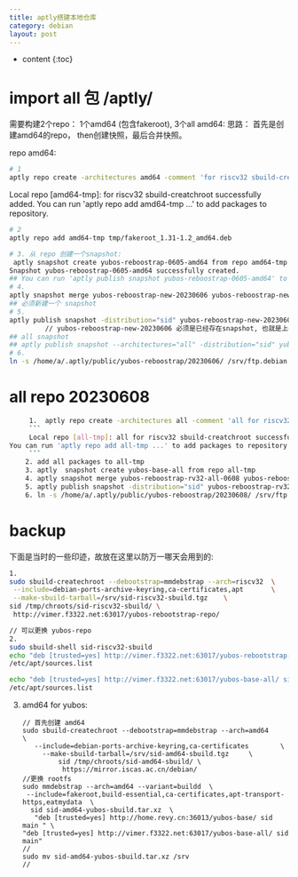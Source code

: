 ```yaml
---
title: aptly搭建本地仓库
category: debian
layout: post
---
```

* content
{:toc}

# import all 包 /aptly/

需要构建2个repo： 1个amd64 (包含fakeroot), 3个all
amd64:  思路： 首先是创建amd64的repo，  then创建快照，最后合并快照。

repo amd64:
```bash
# 1
aptly repo create -architectures amd64 -comment 'for riscv32 sbuild-creatchroot' -component main -distribution sid amd64-tmp
```
Local repo [amd64-tmp]: for riscv32 sbuild-creatchroot successfully added.
You can run 'aptly repo add amd64-tmp ...' to add packages to repository.

```bash
# 2
aptly repo add amd64-tmp tmp/fakeroot_1.31-1.2_amd64.deb

# 3. 从 repo 创建一个snapshot:
 aptly snapshot create yubos-reboostrap-0605-amd64 from repo amd64-tmp
Snapshot yubos-reboostrap-0605-amd64 successfully created.
## You can run 'aptly publish snapshot yubos-reboostrap-0605-amd64' to publish snapshot as Debian repository.
# 4.
aptly snapshot merge yubos-reboostrap-new-20230606 yubos-reboostrap-new-20230605 yubos-reboostrap-0605-amd64
## 必须新建一个 snapshot
# 5.
aptly publish snapshot -distribution="sid" yubos-reboostrap-new-20230606 yubos-reboostrap/20230606
         // yubos-reboostrap-new-20230606 必须是已经存在snapshot, 也就是上一步命令中执行的。
## all snapshot
## aptly publish snapshot --architectures="all" -distribution="sid" yubos-base-all yubos-reboostrap/base-all  //
# 6.
ln -s /home/a/.aptly/public/yubos-reboostrap/20230606/ /srv/ftp.debian.org/root/yubos-rebootstrap-test

```
#  all repo   20230608

```bash
     1.  aptly repo create -architectures all -comment 'all for riscv32 sbuild-creatchroot' -component main -distribution sid all-tmp
     ```
     Local repo [all-tmp]: all for riscv32 sbuild-creatchroot successfully added.
You can run 'aptly repo add all-tmp ...' to add packages to repository.
     ```
    2. add all packages to all-tmp
    3. aptly  snapshot create yubos-base-all from repo all-tmp
    4. aptly snapshot merge yubos-reboostrap-rv32-all-0608 yubos-reboostrap-new-20230605 yubos-base-all
    5. aptly publish snapshot -distribution="sid" yubos-reboostrap-rv32-all-0608 yubos-reboostrap/20230608
    6. ln -s /home/a/.aptly/public/yubos-reboostrap/20230608/ /srv/ftp.debian.org/root/yubos-rebootstrap-test
```

# backup
下面是当时的一些印迹，故放在这里以防万一哪天会用到的:

```bash
1.
sudo sbuild-createchroot --debootstrap=mmdebstrap --arch=riscv32  \
 --include=debian-ports-archive-keyring,ca-certificates,apt       \
 --make-sbuild-tarball=/srv/sid-riscv32-sbuild.tgz    \
sid /tmp/chroots/sid-riscv32-sbuild/ \
 http://vimer.f3322.net:63017/yubos-rebootstrap-repo/

// 可以更换 yubos-repo
2. 
sudo sbuild-shell sid-riscv32-sbuild
echo "deb [trusted=yes] http://vimer.f3322.net:63017/yubos-rebootstrap-repo/ sid main" > 
/etc/apt/sources.list

echo "deb [trusted=yes] http://vimer.f3322.net:63017/yubos-base-all/ sid main"   > 
/etc/apt/sources.list
````
3. amd64 for yubos:
    ```
   // 首先创建 amd64
    sudo sbuild-createchroot --debootstrap=mmdebstrap --arch=amd64      \
       --include=debian-ports-archive-keyring,ca-certificates        \
         --make-sbuild-tarball=/srv/sid-amd64-sbuild.tgz     \
             sid /tmp/chroots/sid-amd64-sbuild/ \
              https://mirror.iscas.ac.cn/debian/
    //更换 rootfs
    sudo mmdebstrap --arch=amd64 --variant=buildd  \
     --include=fakeroot,build-essential,ca-certificates,apt-transport-https,eatmydata  \
      sid sid-amd64-yubos-sbuild.tar.xz  \
       "deb [trusted=yes] http://home.revy.cn:36013/yubos-base/ sid main " \
    "deb [trusted=yes] http://vimer.f3322.net:63017/yubos-base-all/ sid main"
    //
    sudo mv sid-amd64-yubos-sbuild.tar.xz /srv
    //
    
    ```
    
```